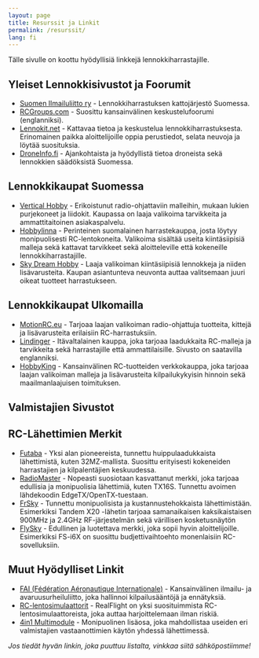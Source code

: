 ```yaml
---
layout: page
title: Resurssit ja Linkit
permalink: /resurssit/
lang: fi
---
```



Tälle sivulle on koottu hyödyllisiä linkkejä lennokkiharrastajille.

## Yleiset Lennokkisivustot ja Foorumit

* [Suomen Ilmailuliitto ry](https://www.ilmailuliitto.fi/) - Lennokkiharrastuksen kattojärjestö Suomessa.
* [RCGroups.com](https://www.rcgroups.com/) - Suosittu kansainvälinen keskustelufoorumi (englanniksi).
* [Lennokit.net](https://lennokit.net/) - Kattavaa tietoa ja keskustelua lennokkiharrastuksesta. Erinomainen paikka aloittelijoille oppia perustiedot, selata neuvoja ja löytää suosituksia.
* [DroneInfo.fi](https://droneinfo.fi/) - Ajankohtaista ja hyödyllistä tietoa droneista sekä lennokkien säädöksistä Suomessa.

## Lennokkikaupat Suomessa

* [Vertical Hobby](https://www.verticalhobby.com/) - Erikoistunut radio-ohjattaviin malleihin, mukaan lukien purjekoneet ja liidokit. Kaupassa on laaja valikoima tarvikkeita ja ammattitaitoinen asiakaspalvelu.
* [Hobbylinna](https://www.hobbylinna.fi/) - Perinteinen suomalainen harrastekauppa, josta löytyy monipuolisesti RC-lentokoneita. Valikoima sisältää useita kiintäsiipisiä malleja sekä kattavat tarvikkeet sekä aloitteleville että kokeneille lennokkiharrastajille.
* [Sky Dream Hobby](https://www.skydreamhobby.com/) - Laaja valikoiman kiintäsiipisiä lennokkeja ja niiden lisävarusteita. Kaupan asiantunteva neuvonta auttaa valitsemaan juuri oikeat tuotteet harrastukseen.

## Lennokkikaupat Ulkomailla

* [MotionRC.eu](https://motionrc.eu/) - Tarjoaa laajan valikoiman radio-ohjattuja tuotteita, kittejä ja lisävarusteita erilaisiin RC-harrastuksiin.  
* [Lindinger](https://www.lindinger.at/en/) - Itävaltalainen kauppa, joka tarjoaa laadukkaita RC-malleja ja tarvikkeita sekä harrastajille että ammattilaisille. Sivusto on saatavilla englanniksi.  
* [HobbyKing](https://hobbyking.com/) - Kansainvälinen RC-tuotteiden verkkokauppa, joka tarjoaa laajan valikoiman malleja ja lisävarusteita kilpailukykyisin hinnoin sekä maailmanlaajuisen toimituksen.

## Valmistajien Sivustot

## RC-Lähettimien Merkit

* [Futaba](https://www.futaba-rc.com/) - Yksi alan pioneereista, tunnettu huippulaadukkaista lähettimistä, kuten 32MZ-mallista. Suosittu erityisesti kokeneiden harrastajien ja kilpalentäjien keskuudessa.
* [RadioMaster](https://www.radiomasterrc.com/) - Nopeasti suosiotaan kasvattanut merkki, joka tarjoaa edullisia ja monipuolisia lähettimiä, kuten TX16S. Tunnettu avoimen lähdekoodin EdgeTX/OpenTX-tuestaan.
* [FrSky](https://www.frsky-rc.com/) - Tunnettu monipuolisista ja kustannustehokkaista lähettimistään. Esimerkiksi Tandem X20 -lähetin tarjoaa samanaikaisen kaksikaistaisen 900MHz ja 2.4GHz RF-järjestelmän sekä värillisen kosketusnäytön
* [FlySky](https://www.flyskyrc.com/) - Edullinen ja luotettava merkki, joka sopii hyvin aloittelijoille. Esimerkiksi FS-i6X on suosittu budjettivaihtoehto monenlaisiin RC-sovelluksiin.

## Muut Hyödylliset Linkit

* [FAI (Fédération Aéronautique Internationale)](https://www.fai.org/) - Kansainvälinen ilmailu- ja avaruusurheiluliitto, joka hallinnoi kilpailusääntöjä ja ennätyksiä.
* [RC-lentosimulaattorit](https://www.realflight.com/) - RealFlight on yksi suosituimmista RC-lentosimulaattoreista, joka auttaa harjoittelemaan ilman riskiä.
* [4in1 Multimodule](https://www.multi-module.org/) - Monipuolinen lisäosa, joka mahdollistaa useiden eri valmistajien vastaanottimien käytön yhdessä lähettimessä.

*Jos tiedät hyvän linkin, joka puuttuu listalta, vinkkaa siitä sähköpostiimme!*
